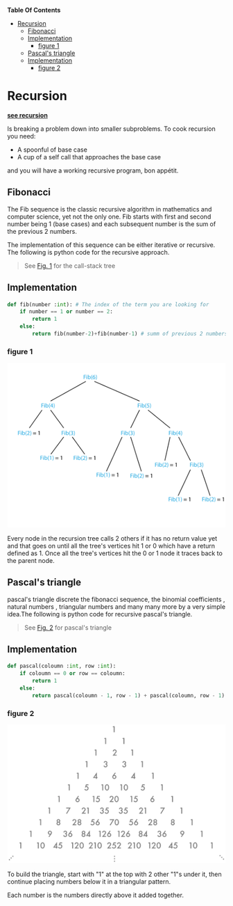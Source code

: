 **Table Of Contents**
<!-- TOC -->

- [Recursion](#recursion)
    - [Fibonacci](#fibonacci)
    - [Implementation](#implementation)
        - [figure 1](#figure-1)
    - [Pascal's triangle](#pascals-triangle)
    - [Implementation](#implementation-1)
        - [figure 2](#figure-2)

<!-- /TOC -->

# Recursion
__[see recursion](#Recursion)__

Is breaking a problem down into smaller subproblems.
To cook recursion you need:
+ A spoonful of base case
+ A cup of a self call that approaches the base case

and you will have a working recursive program, bon appétit.

## Fibonacci

The Fib sequence is the classic recursive algorithm in mathematics and computer science, yet not the only one. Fib starts with first and second number being 1 (base cases) and each subsequent number is the sum of the previous 2 numbers.

The implementation of this sequence can be either iterative or recursive. The following is python code for the recursive approach.
> See [Fig. 1](###figure-1) for the call-stack tree
## Implementation
```python
def fib(number :int): # The index of the term you are looking for
    if number == 1 or number == 2:
        return 1
    else:
        return fib(number-2)+fib(number-1) # summ of previous 2 numbers
```

### figure 1
![](Images/img7.png)

Every node in the recursion tree calls 2 others if it has no return value yet and that goes on until all the tree's vertices hit 1 or 0 which have a return defined as 1. Once all the tree's vertices hit the 0 or 1 node it traces back to the parent node.

## Pascal's triangle

pascal's triangle discrete the fibonacci sequence, the binomial coefficients , natural numbers , triangular numbers and many many more by a very simple idea.The following is python code for recursive pascal's triangle.
> See [Fig. 2](###figure-2) for pascal's triangle

## Implementation
```Python
def pascal(coloumn :int, row :int):
    if coloumn == 0 or row == coloumn:
        return 1
    else:
        return pascal(coloumn - 1, row - 1) + pascal(coloumn, row - 1)
```

### figure 2
![](Images/img8.png)

To build the triangle, start with "1" at the top with 2 other "1"s under it, then continue placing numbers below it in a triangular pattern.

Each number is the numbers directly above it added together.